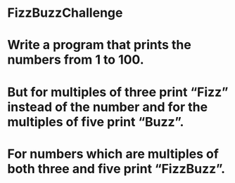 # FizzBuzzChallenge

# Write a program that prints the numbers from 1 to 100.
# But for multiples of three print “Fizz” instead of the number and for the multiples of five print “Buzz”.
# For numbers which are multiples of both three and five print “FizzBuzz”.

